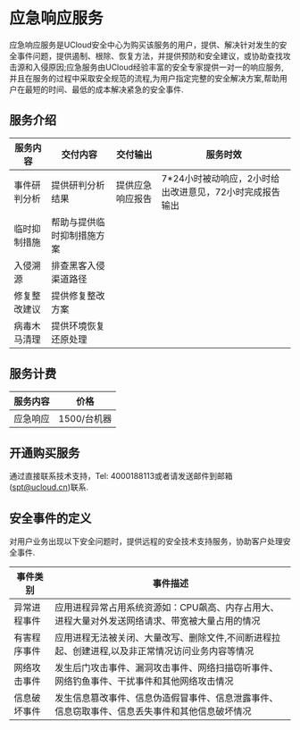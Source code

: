 # 应急响应服务
应急响应服务是UCloud安全中心为购买该服务的用户，提供、解决针对发生的安全事件问题，提供遏制、根除、恢复方法，并提供预防和安全建议，或协助查找攻击源和入侵原因;应急服务由UCloud经验丰富的安全专家提供一对一的响应服务,并且在服务的过程中采取安全规范的流程,为用户指定完整的安全解决方案,帮助用户在最短的时间、最低的成本解决紧急的安全事件.

## 服务介绍
| 服务内容    | 交付内容    | 交付输出    | 服务时效    |
| ----------- | -------     | ----------- | -------     |
| 事件研判分析  | 提供研判分析结果| 提供应急响应报告 | 7*24小时被动响应，2小时给出改进意见，72小时完成报告输出 |
| 临时抑制措施   | 帮助与提供临时抑制措施方案 |  |     |
| 入侵溯源   | 排查黑客入侵渠道路径 |  |      |
| 修复整改建议   | 提供修复整改方案 |  |      |
| 病毒木马清理   | 提供环境恢复还原处理 |  |      |

## 服务计费
| 服务内容 | 价格 |
| -------- | ---- |
| 应急响应 | 1500/台机器 |

## 开通购买服务
通过直接联系技术支持，Tel: 4000188113或者请发送邮件到邮箱(spt@ucloud.cn)联系.


## 安全事件的定义
对用户业务出现以下安全问题时，提供远程的安全技术支持服务，协助客户处理安全事件.

| 事件类别 | 事件描述 |
| ----------- | ------- |
| 异常进程事件 | 应用进程异常占用系统资源如：CPU飙高、内存占用大、进程大量对外发送网络请求、带宽被大量占用的情况 |
| 有害程序事件 | 应用进程无法被关闭、大量改写、删除文件,不间断进程拉起、创建进程,以及非正常情况访问业务内容等情况 |
| 网络攻击事件 | 发生后门攻击事件、漏洞攻击事件、网络扫描窃听事件、网络钓鱼事件、干扰事件和其他网络攻击情况 |
| 信息破坏事件 | 发生信息篡改事件、信息伪造假冒事件、信息泄露事件、信息窃取事件、信息丢失事件和其他信息破坏情况 |
